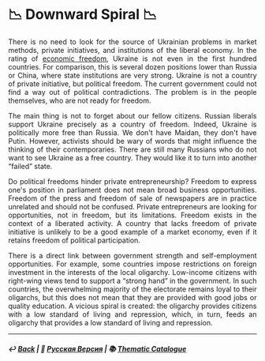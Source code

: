 # 📉 Downward Spiral 📉 

<p align="justify">There is no need to look for the source of Ukrainian problems in market methods, private initiatives, and institutions of the liberal economy. In the rating of <a href="https://www.heritage.org/index/country/ukraine?version=757">economic freedom</a>, Ukraine is not even in the first hundred countries. For comparison, this is several dozen positions lower than Russia or China, where state institutions are very strong. Ukraine is not a country of private initiative, but political freedom. The current government could not find a way out of political contradictions. The problem is in the people themselves, who are not ready for freedom.</p>

<p align="justify">The main thing is not to forget about our fellow citizens. Russian liberals support Ukraine precisely as a country of freedom. Indeed, Ukraine is politically more free than Russia. We don't have Maidan, they don't have Putin. However, activists should be wary of words that might influence the thinking of their contemporaries. There are still many Russians who do not want to see Ukraine as a free country. They would like it to turn into another “failed” state.</p>

<p align="justify">Do political freedoms hinder private entrepreneurship? Freedom to express one's position in parliament does not mean broad business opportunities. Freedom of the press and freedom of sale of newspapers are in practice unrelated and should not be confused. Private entrepreneurs are looking for opportunities, not in freedom, but its limitations. Freedom exists in the context of a liberated activity. A country that lacks freedom of private initiative is unlikely to be a good example of a market economy, even if it retains freedom of political participation.</p>

<p align="justify">There is a direct link between government strength and self-employment opportunities. For example, some countries impose restrictions on foreign investment in the interests of the local oligarchy. Low-income citizens with right-wing views tend to support a “strong hand” in the government. In such countries, the overwhelming majority of the electorate remains loyal to their oligarchs, but this does not mean that they are provided with good jobs or quality education. A vicious spiral is created: the oligarchy provides citizens with a low standard of living and repression, which, in turn, feeds an oligarchy that provides a low standard of living and repression.</p>

***

##### ↩️ [Back](index.md) | 🌻 [Русская Версия](downward_spiral-2.md) | 📚 [Thematic Catalogue](index_t.md)
